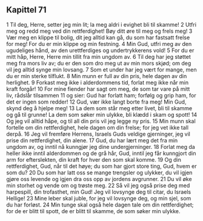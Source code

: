 ## Kapittel 71

1 Til deg, Herre, setter jeg min lit; la meg aldri i evighet bli til skamme!
2 Utfri meg og redd meg ved din rettferdighet! Bøy ditt øre til meg og frels meg!
3 Vær meg en klippe til bolig, dit jeg alltid kan gå, du som har fastsatt frelse for meg! For du er min klippe og min festning.
4 Min Gud, utfri meg av den ugudeliges hånd, av den urettferdiges og undertrykkerens vold!
5 For du er mitt håp, Herre, Herre min tillit fra min ungdom av.
6 Til deg har jeg støttet meg fra mors liv av; du er den som dro meg ut av min mors skjød; om deg vil jeg alltid synge min lovsang.
7 Som et under har jeg vært for mange, men du er min sterke tilflukt.
8 Min munn er full av din pris, hele dagen av din herlighet.
9 Forkast meg ikke i alderdommens tid, forlat meg ikke når min kraft forgår!
10 For mine fiender har sagt om meg, de som tar vare på mitt liv, rådslår tilsammen
11 og sier: Gud har forlatt ham; forfølg og grip ham, for det er ingen som redder!
12 Gud, vær ikke langt borte fra meg! Min Gud, skynd deg å hjelpe meg!
13 La dem som står meg etter livet, bli til skamme og gå til grunne! La dem som søker min ulykke, bli klædd i skam og spott!
14 Og jeg vil alltid håpe, og til all din pris vil jeg legge ny pris.
15 Min munn skal fortelle om din rettferdighet, hele dagen om din frelse; for jeg vet ikke tall derpå.
16 Jeg vil fremføre Herrens, Israels Guds veldige gjerninger, jeg vil prise din rettferdighet, din alene.
17 Gud, du har lært meg det fra min ungdom av, og inntil nå kunngjør jeg dine undergjerninger.
18 Forlat meg da heller ikke inntil alderdommen og de grå hår, Gud, inntil jeg får kunngjort din arm for efterslekten, din kraft for hver den som skal komme.
19 Og din rettferdighet, Gud, når til det høye; du som har gjort store ting, Gud, hvem er som du?
20 Du som har latt oss se mange trengsler og ulykker, du vil igjen gjøre oss levende og igjen dra oss opp av jordens avgrunner.
21 Du vil øke min storhet og vende om og trøste meg.
22 Så vil jeg også prise deg med harpespill, din trofasthet, min Gud! Jeg vil lovsynge deg til citar, du Israels Hellige!
23 Mine leber skal juble, for jeg vil lovsynge deg, og min sjel, som du har forløst.
24 Min tunge skal også hele dagen tale om din rettferdighet; for de er blitt til spott, de er blitt til skamme, de som søker min ulykke.
